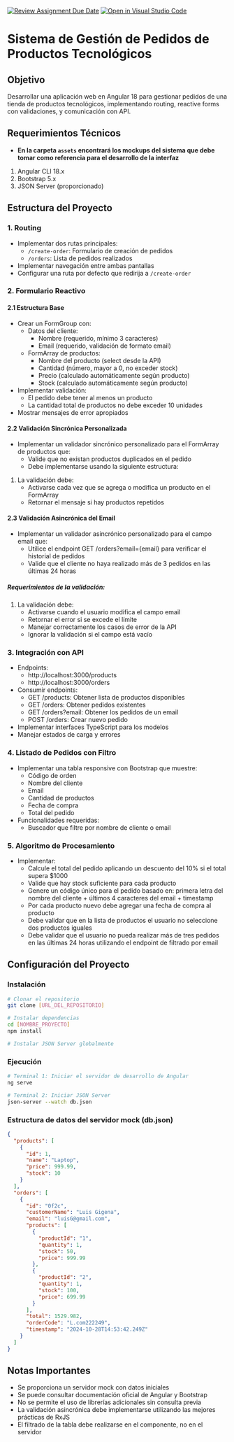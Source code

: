 [![Review Assignment Due Date](https://classroom.github.com/assets/deadline-readme-button-22041afd0340ce965d47ae6ef1cefeee28c7c493a6346c4f15d667ab976d596c.svg)](https://classroom.github.com/a/F6r8MIsn)
[![Open in Visual Studio Code](https://classroom.github.com/assets/open-in-vscode-2e0aaae1b6195c2367325f4f02e2d04e9abb55f0b24a779b69b11b9e10269abc.svg)](https://classroom.github.com/online_ide?assignment_repo_id=16907514&assignment_repo_type=AssignmentRepo)
# Sistema de Gestión de Pedidos de Productos Tecnológicos

## Objetivo

Desarrollar una aplicación web en Angular 18 para gestionar pedidos de una tienda de productos tecnológicos, implementando routing, reactive forms con validaciones, y comunicación con API.

## Requerimientos Técnicos
- **En la carpeta `assets` encontrará los mockups del sistema que debe tomar como referencia para el desarrollo de la interfaz**
1. Angular CLI 18.x
2. Bootstrap 5.x
3. JSON Server (proporcionado)

## Estructura del Proyecto

### 1. Routing

- Implementar dos rutas principales:
  - `/create-order`: Formulario de creación de pedidos
  - `/orders`: Lista de pedidos realizados
- Implementar navegación entre ambas pantallas
- Configurar una ruta por defecto que redirija a `/create-order`

### 2. Formulario Reactivo

#### 2.1 Estructura Base

- Crear un FormGroup con:
  - Datos del cliente:
    - Nombre (requerido, mínimo 3 caracteres)
    - Email (requerido, validación de formato email)
  - FormArray de productos:
    - Nombre del producto (select desde la API)
    - Cantidad (número, mayor a 0, no exceder stock)
    - Precio (calculado automáticamente según producto)
    - Stock (calculado automáticamente según producto)
- Implementar validación:
  - El pedido debe tener al menos un producto
  - La cantidad total de productos no debe exceder 10 unidades
- Mostrar mensajes de error apropiados

#### 2.2 Validación Sincrónica Personalizada

- Implementar un validador sincrónico personalizado para el FormArray de productos que:
  - Valide que no existan productos duplicados en el pedido
  - Debe implementarse usando la siguiente estructura:

1. La validación debe:
   - Activarse cada vez que se agrega o modifica un producto en el FormArray
   - Retornar el mensaje si hay productos repetidos

#### 2.3 Validación Asincrónica del Email

- Implementar un validador asincrónico personalizado para el campo email que:
  - Utilice el endpoint GET /orders?email={email} para verificar el historial de pedidos
  - Valide que el cliente no haya realizado más de 3 pedidos en las últimas 24 horas

##### Requerimientos de la validación:

1. La validación debe:
   - Activarse cuando el usuario modifica el campo email
   - Retornar el error si se excede el límite
   - Manejar correctamente los casos de error de la API
   - Ignorar la validación si el campo está vacío

### 3. Integración con API
- Endpoints:
  - http://localhost:3000/products
  - http://localhost:3000/orders
- Consumir endpoints:
  - GET /products: Obtener lista de productos disponibles
  - GET /orders: Obtener pedidos existentes
  - GET /orders?email: Obtener los pedidos de un email
  - POST /orders: Crear nuevo pedido
- Implementar interfaces TypeScript para los modelos
- Manejar estados de carga y errores

### 4. Listado de Pedidos con Filtro

- Implementar una tabla responsive con Bootstrap que muestre:
  - Código de orden
  - Nombre del cliente
  - Email
  - Cantidad de productos
  - Fecha de compra
  - Total del pedido
- Funcionalidades requeridas:
  - Buscador que filtre por nombre de cliente o email

### 5. Algoritmo de Procesamiento

- Implementar:
  - Calcule el total del pedido aplicando un descuento del 10% si el total supera $1000
  - Valide que hay stock suficiente para cada producto
  - Genere un código único para el pedido basado en: primera letra del nombre del cliente + últimos 4 caracteres del email + timestamp
  - Por cada producto nuevo debe agregar una fecha de compra al producto
  - Debe validar que en la lista de productos el usuario no seleccione dos productos iguales
  - Debe validar que el usuario no pueda realizar más de tres pedidos en las últimas 24 horas utilizando el endpoint de filtrado por email

## Configuración del Proyecto

### Instalación

```bash
# Clonar el repositorio
git clone [URL_DEL_REPOSITORIO]

# Instalar dependencias
cd [NOMBRE_PROYECTO]
npm install

# Instalar JSON Server globalmente
```

### Ejecución

```bash
# Terminal 1: Iniciar el servidor de desarrollo de Angular
ng serve

# Terminal 2: Iniciar JSON Server
json-server --watch db.json
```

### Estructura de datos del servidor mock (db.json)

```json
{
  "products": [
    {
      "id": 1,
      "name": "Laptop",
      "price": 999.99,
      "stock": 10
    }
  ],
  "orders": [
    {
      "id": "0f2c",
      "customerName": "Luis Gigena",
      "email": "luisG@gmail.com",
      "products": [
        {
          "productId": "1",
          "quantity": 1,
          "stock": 50,
          "price": 999.99
        },
        {
          "productId": "2",
          "quantity": 1,
          "stock": 100,
          "price": 699.99
        }
      ],
      "total": 1529.982,
      "orderCode": "L.com222249",
      "timestamp": "2024-10-28T14:53:42.249Z"
    }
  ]
}
```

## Notas Importantes

- Se proporciona un servidor mock con datos iniciales
- Se puede consultar documentación oficial de Angular y Bootstrap
- No se permite el uso de librerías adicionales sin consulta previa
- La validación asincrónica debe implementarse utilizando las mejores prácticas de RxJS
- El filtrado de la tabla debe realizarse en el componente, no en el servidor


